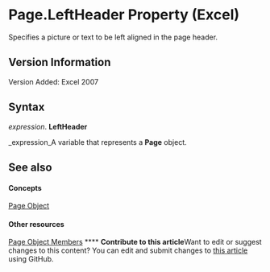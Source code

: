 
# Page.LeftHeader Property (Excel)

Specifies a picture or text to be left aligned in the page header.


## Version Information

Version Added: Excel 2007 


## Syntax

 _expression_. **LeftHeader**

 _expression_A variable that represents a  **Page** object.


## See also


#### Concepts


 [Page Object](debd4537-af71-8699-b714-6854c3cf0fad.md)
#### Other resources


 [Page Object Members](d9cb2764-7b24-1ca0-c8e3-3743e6fe7ff7.md)
****   **Contribute to this article**Want to edit or suggest changes to this content? You can edit and submit changes to  [this article](https://github.com/jhershey00/VBA_Excel_Test/OpenXMLCon/articles/445461f8-e804-2070-e484-88337aca3407.md) using GitHub.


